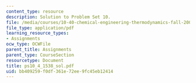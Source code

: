 ```yaml
---
content_type: resource
description: Solution to Problem Set 10.
file: /media/courses/10-40-chemical-engineering-thermodynamics-fall-2003/bb409259f0df361e72ee9fc45eb12414_ps10_4_1538_sol.pdf
file_type: application/pdf
learning_resource_types:
- Assignments
ocw_type: OCWFile
parent_title: Assignments
parent_type: CourseSection
resourcetype: Document
title: ps10_4_1538_sol.pdf
uid: bb409259-f0df-361e-72ee-9fc45eb12414
---
```

